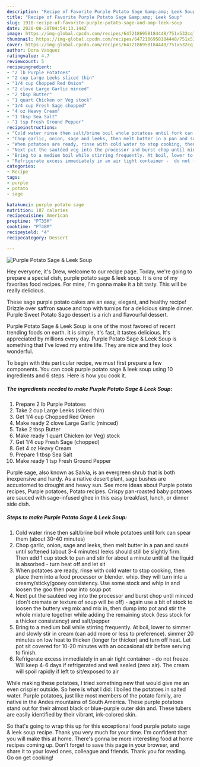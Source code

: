 ```yaml
---
description: "Recipe of Favorite Purple Potato Sage &amp;amp; Leek Soup"
title: "Recipe of Favorite Purple Potato Sage &amp;amp; Leek Soup"
slug: 1910-recipe-of-favorite-purple-potato-sage-and-amp-leek-soup
date: 2020-08-28T04:54:13.144Z
image: https://img-global.cpcdn.com/recipes/6472186958184448/751x532cq70/purple-potato-sage-leek-soup-recipe-main-photo.jpg
thumbnail: https://img-global.cpcdn.com/recipes/6472186958184448/751x532cq70/purple-potato-sage-leek-soup-recipe-main-photo.jpg
cover: https://img-global.cpcdn.com/recipes/6472186958184448/751x532cq70/purple-potato-sage-leek-soup-recipe-main-photo.jpg
author: Dora Vasquez
ratingvalue: 4.7
reviewcount: 5
recipeingredient:
- "2 lb Purple Potatoes"
- "2 cup Large Leeks sliced thin"
- "1/4 cup Chopped Red Onion"
- "2 clove Large Garlic minced"
- "2 tbsp Butter"
- "1 quart Chicken or Veg stock"
- "1/4 cup Fresh Sage chopped"
- "4 oz Heavy Cream"
- "1 tbsp Sea Salt"
- "1 tsp Fresh Ground Pepper"
recipeinstructions:
- "Cold water rinse then salt/brine boil whole potatoes until fork can spear them (about 30-40 minutes)"
- "Chop garlic, onion, sage and leeks, then melt butter in a pan and sauté until softened (about 3-4 minutes) leeks should still be slightly firm. Then add 1 cup stock to pan and stir for about a minute until all the liquid is absorbed - turn heat off and let sit"
- "When potatoes are ready, rinse with cold water to stop cooking, then place them into a food processor or blender. whip. they will turn into a creamy/sticky/gooey consistency. Use some stock and whip in and loosen the goo then pour into soup pot"
- "Next put the sautéed veg into the processor and burst chop until minced (don&#39;t cremate or texture of soup will be off) - again use a bit of stock to loosen the buttery veg mix and mix in, then dump into pot and stir the whole mixture together while adding the remaining stock (less stock for a thicker consistency) and salt/pepper"
- "Bring to a medium boil while stirring frequently. At boil, lower to simmer and slowly stir in cream (can add more or less to preference). simmer 20 minutes on low heat to thicken (longer for thicker) and turn off heat. Let pot sit covered for 10-20 minutes with an occasional stir before serving to finish."
- "Refrigerate excess immediately in an air tight container -  do not freeze. Will keep 4-6 days if refrigerated and well sealed (zero air). The cream will spoil rapidly if left to sit/exposed to air"
categories:
- Recipe
tags:
- purple
- potato
- sage

katakunci: purple potato sage 
nutrition: 187 calories
recipecuisine: American
preptime: "PT35M"
cooktime: "PT48M"
recipeyield: "4"
recipecategory: Dessert

---
```



![Purple Potato Sage &amp; Leek Soup](https://img-global.cpcdn.com/recipes/6472186958184448/751x532cq70/purple-potato-sage-leek-soup-recipe-main-photo.jpg)

Hey everyone, it's Drew, welcome to our recipe page. Today, we're going to prepare a special dish, purple potato sage &amp; leek soup. It is one of my favorites food recipes. For mine, I'm gonna make it a bit tasty. This will be really delicious.

These sage purple potato cakes are an easy, elegant, and healthy recipe! Drizzle over saffron sauce and top with turnips for a delicious simple dinner. Purple Sweet Potato Sago dessert is a rich and flavourful dessert.

Purple Potato Sage &amp; Leek Soup is one of the most favored of recent trending foods on earth. It is simple, it's fast, it tastes delicious. It's appreciated by millions every day. Purple Potato Sage &amp; Leek Soup is something that I've loved my entire life. They are nice and they look wonderful.


To begin with this particular recipe, we must first prepare a few components. You can cook purple potato sage &amp; leek soup using 10 ingredients and 6 steps. Here is how you cook it.

<!--inarticleads1-->

##### The ingredients needed to make Purple Potato Sage &amp; Leek Soup:

1. Prepare 2 lb Purple Potatoes
1. Take 2 cup Large Leeks (sliced thin)
1. Get 1/4 cup Chopped Red Onion
1. Make ready 2 clove Large Garlic (minced)
1. Take 2 tbsp Butter
1. Make ready 1 quart Chicken (or Veg) stock
1. Get 1/4 cup Fresh Sage (chopped)
1. Get 4 oz Heavy Cream
1. Prepare 1 tbsp Sea Salt
1. Make ready 1 tsp Fresh Ground Pepper


Purple sage, also known as Salvia, is an evergreen shrub that is both inexpensive and hardy. As a native desert plant, sage bushes are accustomed to drought and heavy sun. See more ideas about Purple potato recipes, Purple potatoes, Potato recipes. Crispy pan-roasted baby potatoes are sauced with sage-infused ghee in this easy breakfast, lunch, or dinner side dish. 

<!--inarticleads2-->

##### Steps to make Purple Potato Sage &amp; Leek Soup:

1. Cold water rinse then salt/brine boil whole potatoes until fork can spear them (about 30-40 minutes)
1. Chop garlic, onion, sage and leeks, then melt butter in a pan and sauté until softened (about 3-4 minutes) leeks should still be slightly firm. Then add 1 cup stock to pan and stir for about a minute until all the liquid is absorbed - turn heat off and let sit
1. When potatoes are ready, rinse with cold water to stop cooking, then place them into a food processor or blender. whip. they will turn into a creamy/sticky/gooey consistency. Use some stock and whip in and loosen the goo then pour into soup pot
1. Next put the sautéed veg into the processor and burst chop until minced (don&#39;t cremate or texture of soup will be off) - again use a bit of stock to loosen the buttery veg mix and mix in, then dump into pot and stir the whole mixture together while adding the remaining stock (less stock for a thicker consistency) and salt/pepper
1. Bring to a medium boil while stirring frequently. At boil, lower to simmer and slowly stir in cream (can add more or less to preference). simmer 20 minutes on low heat to thicken (longer for thicker) and turn off heat. Let pot sit covered for 10-20 minutes with an occasional stir before serving to finish.
1. Refrigerate excess immediately in an air tight container -  do not freeze. Will keep 4-6 days if refrigerated and well sealed (zero air). The cream will spoil rapidly if left to sit/exposed to air


While making these potatoes, I tried something new that would give me an even crispier outside. So here is what I did: I boiled the potatoes in salted water. Purple potatoes, just like most members of the potato family, are native in the Andes mountains of South America. These purple potatoes stand out for their almost black or blue-purple outer skin and. These tubers are easily identified by their vibrant, ink-colored skin. 

So that's going to wrap this up for this exceptional food purple potato sage &amp; leek soup recipe. Thank you very much for your time. I'm confident that you will make this at home. There's gonna be more interesting food at home recipes coming up. Don't forget to save this page in your browser, and share it to your loved ones, colleague and friends. Thank you for reading. Go on get cooking!
